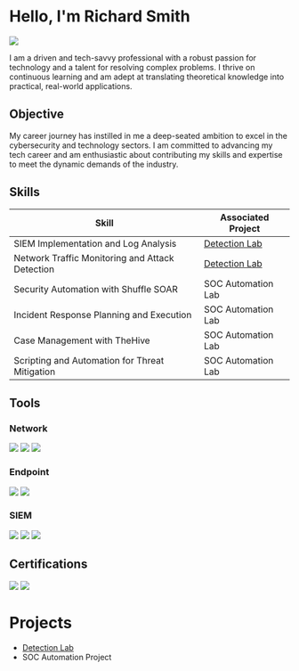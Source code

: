 # Hello, I'm Richard Smith
<a href="https://www.linkedin.com/in/richard-smith-jr-4a522a167/" target="_blank">
  <img src="https://img.shields.io/badge/-LinkedIn-0072b1?&style=for-the-badge&logo=linkedin&logoColor=white" />
</a>


I am a driven and tech-savvy professional with a robust passion for technology and a talent for resolving complex problems. I thrive on continuous learning and am adept at translating theoretical knowledge into practical, real-world applications.

## Objective


My career journey has instilled in me a deep-seated ambition to excel in the cybersecurity and technology sectors. I am committed to advancing my tech career and am enthusiastic about contributing my skills and expertise to meet the dynamic demands of the industry.

## Skills


| Skill                                         | Associated Project         |
|-----------------------------------------------|----------------------------|
| SIEM Implementation and Log Analysis          | <a href="https://github.com/MurdaRick760/Detection-Lab/tree/main">Detection Lab</a>|
| Network Traffic Monitoring and Attack Detection | <a href="https://google.com">Detection Lab</a>|
| Security Automation with Shuffle SOAR         | SOC Automation Lab|
| Incident Response Planning and Execution      | SOC Automation Lab|
| Case Management with TheHive                  | SOC Automation Lab|
| Scripting and Automation for Threat Mitigation | SOC Automation Lab|<!--

## Tools


### Network
<div>
    <img src="https://img.shields.io/badge/-Wireshark-1679A7?&style=for-the-badge&logo=Wireshark&logoColor=white" />
    <img src="https://img.shields.io/badge/-Suricata-EF3B2D?&style=for-the-badge&logo=Suricata&logoColor=white" />
    <img src="https://img.shields.io/badge/-Zeek-777BB4?&style=for-the-badge&logo=Zeek&logoColor=white" />
</div>

### Endpoint
<div>
    <img src="https://img.shields.io/badge/-Microsoft_Defender_for_Endpoint-00A4EF?&style=for-the-badge&logo=Microsoft&logoColor=white" />
    <img src="https://img.shields.io/badge/-Velociraptor-4B275F?&style=for-the-badge&logo=Velociraptor&logoColor=white" />
</div>

### SIEM
<div>
    <img src="https://img.shields.io/badge/-Microsoft_Sentinel-0078D4?&style=for-the-badge&logo=Microsoft&logoColor=white" />
    <img src="https://img.shields.io/badge/-Splunk-000000?&style=for-the-badge&logo=Splunk&logoColor=white" />
    <img src="https://img.shields.io/badge/-Elastic-005571?&style=for-the-badge&logo=Elastic&logoColor=white" />
</div>

## Certifications

<div>
  
  <img src="https://img.shields.io/badge/-Security%2B-FF0000?&style=for-the-badge&logo=CompTIA&logoColor=white"/>
  <img src="https://img.shields.io/badge/-Microsoft%20Certified%3A%20Azure%20Fundamentals-0078D4?style=for-the-badge&logo=microsoft&logoColor=white"/>

  </div>

# Projects
- <a href="https://github.com/MurdaRick760/Detection-Lab/tree/main">Detection Lab</a>
- SOC Automation Project
